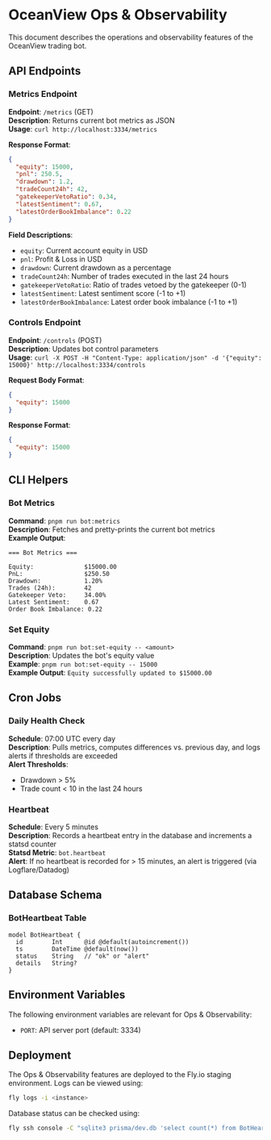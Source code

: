 # OceanView Ops & Observability

This document describes the operations and observability features of the OceanView trading bot.

## API Endpoints

### Metrics Endpoint

**Endpoint**: `/metrics` (GET)  
**Description**: Returns current bot metrics as JSON  
**Usage**: `curl http://localhost:3334/metrics`

**Response Format**:
```json
{
  "equity": 15000,
  "pnl": 250.5,
  "drawdown": 1.2,
  "tradeCount24h": 42,
  "gatekeeperVetoRatio": 0.34,
  "latestSentiment": 0.67,
  "latestOrderBookImbalance": 0.22
}
```

**Field Descriptions**:
- `equity`: Current account equity in USD
- `pnl`: Profit & Loss in USD
- `drawdown`: Current drawdown as a percentage
- `tradeCount24h`: Number of trades executed in the last 24 hours
- `gatekeeperVetoRatio`: Ratio of trades vetoed by the gatekeeper (0-1)
- `latestSentiment`: Latest sentiment score (-1 to +1)
- `latestOrderBookImbalance`: Latest order book imbalance (-1 to +1)

### Controls Endpoint

**Endpoint**: `/controls` (POST)  
**Description**: Updates bot control parameters  
**Usage**: `curl -X POST -H "Content-Type: application/json" -d '{"equity": 15000}' http://localhost:3334/controls`

**Request Body Format**:
```json
{
  "equity": 15000
}
```

**Response Format**:
```json
{
  "equity": 15000
}
```

## CLI Helpers

### Bot Metrics

**Command**: `pnpm run bot:metrics`  
**Description**: Fetches and pretty-prints the current bot metrics  
**Example Output**:
```
=== Bot Metrics ===

Equity:              $15000.00
PnL:                 $250.50
Drawdown:            1.20%
Trades (24h):        42
Gatekeeper Veto:     34.00%
Latest Sentiment:    0.67
Order Book Imbalance: 0.22

```

### Set Equity

**Command**: `pnpm run bot:set-equity -- <amount>`  
**Description**: Updates the bot's equity value  
**Example**: `pnpm run bot:set-equity -- 15000`  
**Example Output**: `Equity successfully updated to $15000.00`

## Cron Jobs

### Daily Health Check

**Schedule**: 07:00 UTC every day  
**Description**: Pulls metrics, computes differences vs. previous day, and logs alerts if thresholds are exceeded  
**Alert Thresholds**:
- Drawdown > 5%
- Trade count < 10 in the last 24 hours

### Heartbeat

**Schedule**: Every 5 minutes  
**Description**: Records a heartbeat entry in the database and increments a statsd counter  
**Statsd Metric**: `bot.heartbeat`  
**Alert**: If no heartbeat is recorded for > 15 minutes, an alert is triggered (via Logflare/Datadog)

## Database Schema

### BotHeartbeat Table

```prisma
model BotHeartbeat {
  id        Int      @id @default(autoincrement())
  ts        DateTime @default(now())
  status    String   // "ok" or "alert"
  details   String?
}
```

## Environment Variables

The following environment variables are relevant for Ops & Observability:

- `PORT`: API server port (default: 3334)

## Deployment

The Ops & Observability features are deployed to the Fly.io staging environment. Logs can be viewed using:

```bash
fly logs -i <instance>
```

Database status can be checked using:

```bash
fly ssh console -C "sqlite3 prisma/dev.db 'select count(*) from BotHeartbeat;'"
``` 